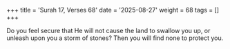+++
title = 'Surah 17, Verses 68'
date = '2025-08-27'
weight = 68
tags = []
+++

Do you feel secure that He will not cause the land to swallow you up, or unleash upon you a storm of stones? Then you will find none to protect you.